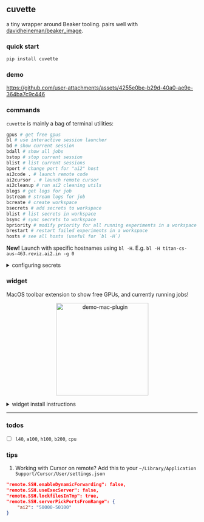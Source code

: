 ## cuvette

a tiny wrapper around Beaker tooling. pairs well with [davidheineman/beaker_image](https://github.com/davidheineman/beaker_image).

### quick start

```sh
pip install cuvette
```

### demo

https://github.com/user-attachments/assets/4255e0be-b29d-40a0-ae9e-364ba7c9c446

### commands

`cuvette` is mainly a bag of terminal utilities:

```sh
gpus # get free gpus
bl # use interactive session launcher
bd # show current session
bdall # show all jobs
bstop # stop current session
blist # list current sessions
bport # change port for "ai2" host
ai2code . # launch remote code
ai2cursor . # launch remote cursor
ai2cleanup # run ai2 cleaning utils
blogs # get logs for job
bstream # stream logs for job
bcreate # create workspace
bsecrets # add secrets to workspace
blist # list secrets in workspace
bsync # sync secrets to workspace
bpriority # modify priority for all running experiments in a workspace
brestart # restart failed experiments in a workspace
hosts # see all hosts (useful for `bl -H`)
```

**New!** Launch with specific hostnames using `bl -H`. E.g. `bl -H titan-cs-aus-463.reviz.ai2.in -g 0`

<details>
<summary>configuring secrets</summary>

```sh
# Make secrets files
touch secrets/.ssh/id_rsa # SSH private key (cat ~/.ssh/id_rsa)
touch secrets/.aws/credentials # AWS credentials (from 1password)
touch secrets/.aws/config # AWS config
touch secrets/.gcp/service-account.json # GCP service acct
touch secrets/.kaggle/kaggle.json # Kaggle acct

# Set secrets locally to add to Beaker
export HF_TOKEN=""
export OPENAI_API_KEY=""
export ANTHROPIC_API_KEY=""
export BEAKER_TOKEN=""
export WANDB_API_KEY=""
export COMET_API_KEY=""
export AWS_SECRET_ACCESS_KEY=""
export AWS_ACCESS_KEY_ID=""
export GOOGLE_API_KEY=""
export WEKA_ENDPOINT_URL=""
export R2_ENDPOINT_URL=""
export SLACK_WEBHOOK_URL=""

# Create your workspace
bcreate ai2/davidh

# Copy secrets to workspace
bsync ai2/davidh --all

# List secrets
blist ai2/davidh
```


</details>

### widget

MacOS toolbar extension to show free GPUs, and currently running jobs!

<p align="center">
<img width="243" alt="demo-mac-plugin" src="https://github.com/user-attachments/assets/d648a0bb-b787-45f8-b5ac-7542eeb4a654" />
</p>


<details>
<summary>widget install instructions</summary>

```sh
# install widget dependencies
pip install "cuvette[widget]"

# setup
brew install libffi
npm install -g pm2

# to test
bwidget

# to run (using a pm2 background process)
pm2 start bwidget --name "macos-widget" --interpreter python
pm2 save
pm2 startup
# pm2 list
# pm2 stop macos-widget
# pm2 restart macos-widget
```

</details>

<hr>

### todos

- [ ] `l40`, `a100`, `h100`, `b200`, `cpu`

### tips

1. Working with Cursor on remote? Add this to your `~/Library/Application Support/Cursor/User/settings.json`

```json
"remote.SSH.enableDynamicForwarding": false,
"remote.SSH.useExecServer": false,
"remote.SSH.lockfilesInTmp": true,
"remote.SSH.serverPickPortsFromRange": {
    "ai2": "50000-50100"
}
```